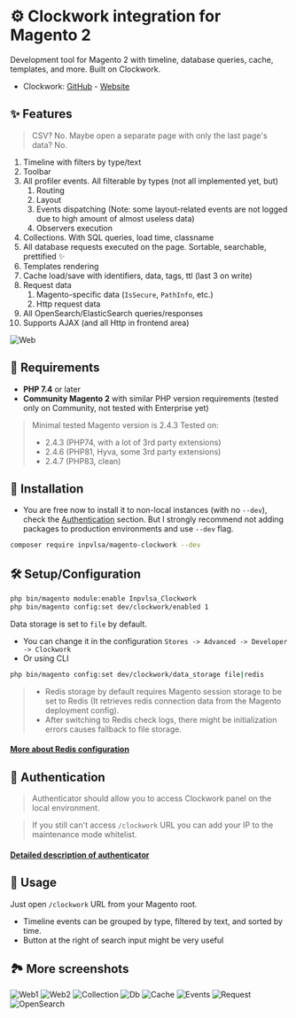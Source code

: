 # ⚙️ Clockwork integration for Magento 2

Development tool for Magento 2 with timeline, database queries, cache, templates, and more. Built on Clockwork.

- Clockwork: [GitHub](https://github.com/itsgoingd/clockwork) - [Website](https://underground.works/clockwork/) 

## ✨ Features

> CSV? No. Maybe open a separate page with only the last page's data? No.


1. Timeline with filters by type/text
2. Toolbar
3. All profiler events. All filterable by types (not all implemented yet, but)
    1. Routing
    2. Layout
    3. Events dispatching (Note: some layout-related events are not logged due to high amount of almost useless data)
    4. Observers execution
4. Collections. With SQL queries, load time, classname
5. All database requests executed on the page. Sortable, searchable, prettified ✨
6. Templates rendering
7. Cache load/save with identifiers, data, tags, ttl (last 3 on write)
8. Request data
    1. Magento-specific data (`IsSecure`, `PathInfo`, etc.)
    2. Http request data
9. All OpenSearch/ElasticSearch queries/responses
10. Supports AJAX (and all Http in frontend area)

![Web](https://github.com/INPVLSA/magento-clockwork/blob/assets/repo_asset/Web.png?raw=true)

## 📝 Requirements

- **PHP 7.4** or later
- **Community Magento 2** with similar PHP version requirements (tested only on Community, not tested with Enterprise yet)

> Minimal tested Magento version is 2.4.3 
> Tested on:
> - 2.4.3 (PHP74, with a lot of 3rd party extensions)
> - 2.4.6 (PHP81, Hyva, some 3rd party extensions)
> - 2.4.7 (PHP83, clean)

## 🔧 Installation

- You are free now to install it to non-local instances (with no `--dev`), check the [Authentication](#-authentication) section. But I strongly recommend not adding packages to production environments and use `--dev` flag.

```bash
composer require inpvlsa/magento-clockwork --dev
```

## 🛠️ Setup/Configuration

```bash
php bin/magento module:enable Inpvlsa_Clockwork
php bin/magento config:set dev/clockwork/enabled 1
```

Data storage is set to `file` by default. 

- You can change it in the configuration `Stores -> Advanced -> Developer -> Clockwork`
- Or using CLI

```bash
php bin/magento config:set dev/clockwork/data_storage file|redis
```

> - Redis storage by default requires Magento session storage to be set to Redis (It retrieves redis connection data from the Magento deployment config).
> - After switching to Redis check logs, there might be initialization errors causes fallback to file storage.

#### [More about Redis configuration](_doc/Redis.md)

## 🔐 Authentication

> Authenticator should allow you to access Clockwork panel on the local environment.

> If you still can't access `/clockwork` URL you can add your IP to the maintenance mode whitelist.

#### [Detailed description of authenticator](_doc/Authentication.md)

## 🧐 Usage

Just open `/clockwork` URL from your Magento root.

- Timeline events can be grouped by type, filtered by text, and sorted by time.
- Button at the right of search input might be very useful

## 🏞️ More screenshots

![Web1](https://github.com/INPVLSA/magento-clockwork/blob/assets/repo_asset/Web.png?raw=true)
![Web2](https://github.com/INPVLSA/magento-clockwork/blob/assets/repo_asset/Web2.png?raw=true)
![Collection](https://github.com/INPVLSA/magento-clockwork/blob/assets/repo_asset/Collection.png?raw=true)
![Db](https://github.com/INPVLSA/magento-clockwork/blob/assets/repo_asset/Db.png?raw=true)
![Cache](https://github.com/INPVLSA/magento-clockwork/blob/assets/repo_asset/Cache.png?raw=true)
![Events](https://github.com/INPVLSA/magento-clockwork/blob/assets/repo_asset/Events.png?raw=true)
![Request](https://github.com/INPVLSA/magento-clockwork/blob/assets/repo_asset/Request.png?raw=true)
![OpenSearch](https://github.com/INPVLSA/magento-clockwork/blob/assets/repo_asset/OpenSearch.png?raw=true)
